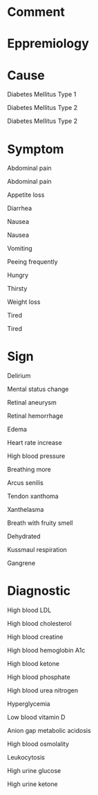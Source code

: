 # Comment

# Eppremiology

# Cause

Diabetes Mellitus Type 1

Diabetes Mellitus Type 2

Diabetes Mellitus Type 2

# Symptom

Abdominal pain

Abdominal pain

Appetite loss

Diarrhea

Nausea

Nausea

Vomiting

Peeing frequently

Hungry

Thirsty

Weight loss

Tired

Tired

# Sign

Delirium

Mental status change

Retinal aneurysm

Retinal hemorrhage

Edema

Heart rate increase

High blood pressure

Breathing more

Arcus senilis

Tendon xanthoma

Xanthelasma

Breath with fruity smell

Dehydrated

Kussmaul respiration

Gangrene

# Diagnostic

High blood LDL

High blood cholesterol

High blood creatine

High blood hemoglobin A1c

High blood ketone

High blood phosphate

High blood urea nitrogen

Hyperglycemia

Low blood vitamin D

Anion gap metabolic acidosis

High blood osmolality

Leukocytosis

High urine glucose

High urine ketone
